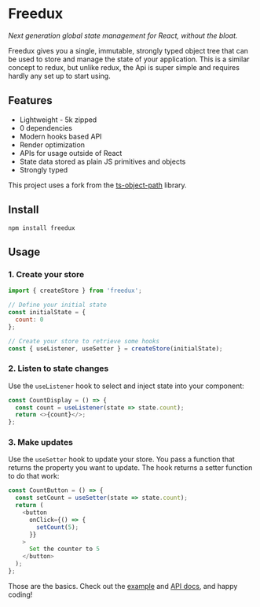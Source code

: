 # Freedux

_Next generation global state management for React, without the bloat._

Freedux gives you a single, immutable, strongly typed object tree that can be
used to store and manage the state of your application. This is a similar
concept to redux, but unlike redux, the Api is super simple and requires hardly
any set up to start using.

## Features

- Lightweight - 5k zipped
- 0 dependencies
- Modern hooks based API
- Render optimization
- APIs for usage outside of React
- State data stored as plain JS primitives and objects
- Strongly typed

This project uses a fork from the
[ts-object-path](https://github.com/Taras-Tymchiy/ts-object-path#readme)
library.

## Install

```console
npm install freedux
```

## Usage

### 1. Create your store

```javascript
import { createStore } from 'freedux';

// Define your initial state
const initialState = {
  count: 0
};

// Create your store to retrieve some hooks
const { useListener, useSetter } = createStore(initialState);
```

### 2. Listen to state changes

Use the `useListener` hook to select and inject state into your component:

```javascript
const CountDisplay = () => {
  const count = useListener(state => state.count);
  return <>{count}</>;
};
```

### 3. Make updates

Use the `useSetter` hook to update your store. You pass a function that returns
the property you want to update. The hook returns a setter function to do that
work:

```javascript
const CountButton = () => {
  const setCount = useSetter(state => state.count);
  return (
    <button
      onClick={() => {
        setCount(5);
      }}
    >
      Set the counter to 5
    </button>
  );
};
```

Those are the basics. Check out the [example](example.md) and
[API docs](store.md), and happy coding!
